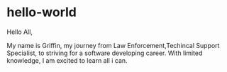 # hello-world

Hello All,

My name is Griffin, my journey from Law Enforcement,Techincal Support Specialist, to striving for a software developing career.  With limited knowledge, I am excited to learn all i can.
